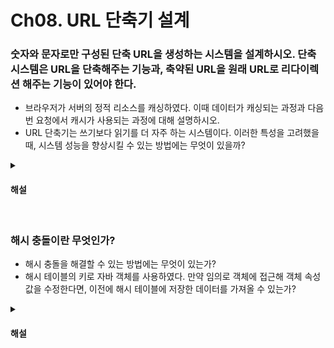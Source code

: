 # Ch08. URL 단축기 설계

### 숫자와 문자로만 구성된 단축 URL을 생성하는 시스템을 설계하시오. 단축 시스템은 URL을 단축해주는 기능과, 축약된 URL을 원래 URL로 리다이렉션 해주는 기능이 있어야 한다.

* 브라우저가 서버의 정적 리소스를 캐싱하였다. 이때 데이터가 캐싱되는 과정과 다음번 요청에서 캐시가 사용되는 과정에 대해 설명하시오.
* URL 단축기는 쓰기보다 읽기를 더 자주 하는 시스템이다. 이러한 특성을 고려했을 때, 시스템 성능을 향상시킬 수 있는 방법에는 무엇이 있을까?

<details>
<summary><h4>해설</h4></summary>

> 숫자와 문자로만 구성된 단축 URL을 생성하는 시스템을 설계하시오. 단축 시스템은 URL을 단축해주는 기능과, 축약된 URL을 원래 URL로 리다이렉션 해주는 기능이 있어야 한다.
* URL 단축 방식 - 요청이 들어오면 데이터베이스에 저장해 유일한 키 값을 얻어낸다. 해당 키 값을 base-62 방식으로 변환한다
* URL 단축 API - 해당 URL이 데이터베이스에 있을 경우 이를 반환한다. 만약 없다면 URL을 단축한 후 데이터베이스에 저장하고 반환해준다
* 리다이렉션 API - 단축된 URL의 원래 값을 데이터베이스에서 조회한다. 조회된 URL을 HTTP 헤더의 location 필드에 넣어 반환한다. 브라우저 리다이렉션을 위해 상태 코드는 301, 302와 같은 사용한다.

> 브라우저가 서버의 정적 리소스를 캐싱하였다. 이때 데이터가 캐싱되는 과정과 다음번 요청에서 캐시가 사용되는 과정에 대해 설명하시오.
* 서버는 HTTP 헤더 값에 얼만큼의 기간 동안 데이터를 캐싱할지 명시할 수 있다. 브라우저는 해당 기간 동안 정적 리소스를 저장해놓는다. 이후 정적 리소스가 필요할 때, 캐싱된 데이터를 먼저 확인한다.
* 만약 데이터가 만료되었다면 서버에 다시 요청을 보낸다.

> URL 단축기는 쓰기보다 읽기를 더 자주 하는 시스템이다. 이러한 특성을 고려했을 때, 시스템 성능을 향상시킬 수 있는 방법에는 무엇이 있을까?
* 단축된 URL을 원래의 URL로 변환하는 작업이 대부분을 이룰 것이다. 따라서 단축된 URL:원래 URL 데이터 쌍을 캐싱해놓는다
</details>


<br>

### 해시 충돌이란 무엇인가?

* 해시 충돌을 해결할 수 있는 방법에는 무엇이 있는가?
* 해시 테이블의 키로 자바 객체를 사용하였다. 만약 임의로 객체에 접근해 객체 속성 값을 수정한다면, 이전에 해시 테이블에 저장한 데이터를 가져올 수 있는가?

<details>
<summary><h4>해설</h4></summary>

> 해시 충돌이란 무엇인가?
* 해시 충돌이란, 해시 함수가 서로 다른 키 값에 대해 동일한 해시 값을 생성해 발생하는 문제이다. 

> 해시 충돌을 해결할 수 있는 방법에는 무엇이 있는가?
* 체이닝 - 해시 테이블 버킷에 연결 리스트를 할당한다. 충돌된 데이터는 연결 리스트에 추가해준다
* 개방 주소법 - 해시 테이블의 다른 빈 공간을 찾아 데이터를 저장한다

> 해시 테이블의 키로 자바 객체를 사용하였다. 만약 임의로 객체에 접근해 객체 속성 값을 수정한다면, 이전에 해시 테이블에 저장한 데이터를 가져올 수 있는가?
* 자바에서는 객체의 속성 값들을 조합해 해시 함수를 구현할 수 있다. 만약 임의로 속성 값을 변경하면 이전에 데이터를 저장한 버킷을 찾지 못한다. 따라서 데이터를 가져올 수 없다.  
</details>

